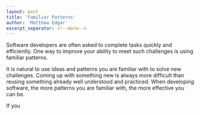```yaml
---
layout: post
title: 'Familiar Patterns'
author: 'Matthew Edgar'
excerpt_separator: <!--more-->
---
```


Software developers are often asked to complete tasks quickly and efficiently. One way to improve your ability to meet such challenges is using familiar patterns.

<!--more-->

It is natural to use ideas and patterns you are familiar with to solve new challenges. Coming up with something new is always more difficult than reusing something already well understood and practiced. When developing software, the more patterns you are familiar with, the more effective you can be.

If you